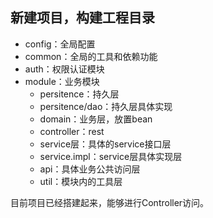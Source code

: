 ## 新建项目，构建工程目录
* config：全局配置
* common：全局的工具和依赖功能
* auth：权限认证模块
* module：业务模块
    - persitence：持久层
    - persitence/dao：持久层具体实现
    - domain：业务层，放置bean
    - controller：rest
    - service层：具体的service接口层
    - service.impl：service层具体实现层
    - api：具体业务公共访问层
    - util：模块内的工具层


目前项目已经搭建起来，能够进行Controller访问。

